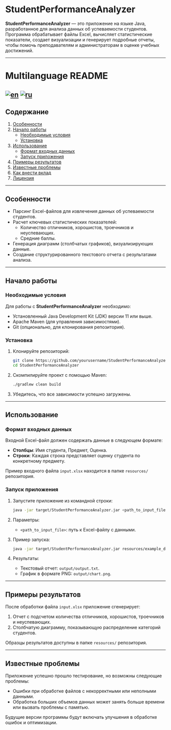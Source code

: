 # StudentPerformanceAnalyzer

**StudentPerformanceAnalyzer** — это приложение на языке Java, разработанное для анализа данных об успеваемости студентов. Программа обрабатывает файлы Excel, вычисляет статистические показатели, создает визуализации и генерирует подробные отчеты, чтобы помочь преподавателям и администраторам в оценке учебных достижений.

---
# Multilanguage README

[![en](https://img.shields.io/badge/lang-en-red.svg)](./readme.en.md)
[![ru](https://img.shields.io/badge/lang-ru-green.svg)](./readme.md)
---


## Содержание

1. [Особенности](#особенности)  
2. [Начало работы](#начало-работы)  
   - [Необходимые условия](#необходимые-условия)  
   - [Установка](#установка)  
3. [Использование](#использование)  
   - [Формат входных данных](#формат-входных-данных)  
   - [Запуск приложения](#запуск-приложения)  
4. [Примеры результатов](#примеры-результатов)  
5. [Известные проблемы](#известные-проблемы)  
6. [Как внести вклад](#как-внести-вклад)  
7. [Лицензия](#лицензия)  

---

## Особенности

- Парсинг Excel-файлов для извлечения данных об успеваемости студентов.
- Расчет ключевых статистических показателей:
  - Количество отличников, хорошистов, троечников и неуспевающих.
  - Средние баллы.
- Генерация диаграмм (столбчатых графиков), визуализирующих данные.
- Создание структурированного текстового отчета с результатами анализа.

---

## Начало работы

### Необходимые условия

Для работы с **StudentPerformanceAnalyzer** необходимо:
- Установленный Java Development Kit (JDK) версии 11 или выше.
- Apache Maven (для управления зависимостями).
- Git (опционально, для клонирования репозитория).

### Установка

1. Клонируйте репозиторий:
   ```bash
   git clone https://github.com/yourusername/StudentPerformanceAnalyzer.git
   cd StudentPerformanceAnalyzer
   ```

2. Скомпилируйте проект с помощью Maven:
   ```bash
   ./gradlew clean build
   ```

3. Убедитесь, что все зависимости успешно загружены.

---

## Использование

### Формат входных данных

Входной Excel-файл должен содержать данные в следующем формате:
- **Столбцы**: Имя студента, Предмет, Оценка.
- **Строки**: Каждая строка представляет оценку студента по конкретному предмету.

Пример входного файла `input.xlsx` находится в папке `resources/` репозитория.

### Запуск приложения

1. Запустите приложение из командной строки:
   ```bash
   java -jar target/StudentPerformanceAnalyzer.jar <path_to_input_file>
   ```

2. Параметры:
   - `<path_to_input_file>`: путь к Excel-файлу с данными.

3. Пример запуска:
   ```bash
   java -jar target/StudentPerformanceAnalyzer.jar resources/example_data.xlsx output/
   ```

4. Результаты:
   - Текстовый отчет: `output/output.txt`.
   - График в формате PNG: `output/chart.png`.

---

## Примеры результатов

После обработки файла `input.xlsx` приложение сгенерирует:
1. Отчет с подсчетом количества отличников, хорошистов, троечников и неуспевающих.
2. Столбчатую диаграмму, показывающую распределение категорий студентов.

Образцы результатов доступны в папке `resources/` репозитория.

---

## Известные проблемы

Приложение успешно прошло тестирование, но возможны следующие проблемы:
- Ошибки при обработке файлов с некорректными или неполными данными.
- Обработка больших объемов данных может занять больше времени или вызвать проблемы с памятью.

Будущие версии программы будут включать улучшения в обработке ошибок и оптимизации.
